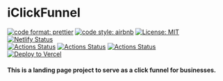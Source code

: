 # iClickFunnel

[![code format: prettier](https://img.shields.io/badge/code_style-prettier-ff69b4.svg)](https://github.com/prettier/prettier) [![code style: airbnb](https://img.shields.io/badge/eslint-airbnb-blueviolet)](https://www.npmjs.com/package/eslint-config-airbnb)
[![License: MIT](https://img.shields.io/badge/License-MIT-yellow.svg)](https://opensource.org/licenses/MIT)  [![Netlify Status](https://api.netlify.com/api/v1/badges/05444491-8760-496f-a2f6-983ab3588083/deploy-status)](https://app.netlify.com/sites/easy-animate/deploys) 
<br>
[![Actions Status](https://github.com/hamzahasbi/iClickFunnel/workflows/Build%20and%20Test/badge.svg)](https://github.com/hamzahasbi/iClickFunnel/actions) [![Actions Status](https://github.com/hamzahasbi/iClickFunnel/workflows/DEV%20CI/badge.svg)](https://github.com/hamzahasbi/iClickFunnel/actions) [![Actions Status](https://github.com/hamzahasbi/iClickFunnel/workflows/Production%20CI/badge.svg)](https://github.com/hamzahasbi/iClickFunnel/actions) <br>
[![Deploy to Vercel](https://vercel.com/button)](https://vercel.com/import/project?template=https://github.com/vercel/vercel/tree/master/examples/gatsby)<br>
#### This is a landing page project to serve as a click funnel for businesses. 
